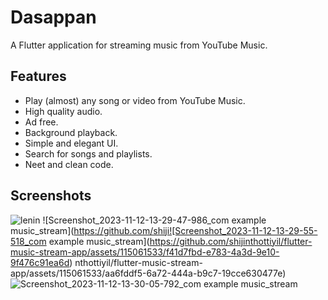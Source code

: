 # Dasappan

A Flutter application for streaming music from YouTube Music.


## Features

- Play (almost) any song or video from YouTube Music.
- High quality audio.
- Ad free.
- Background playback.
- Simple and elegant UI.
- Search for songs and playlists.
- Neet and clean code.


## Screenshots

![lenin](https://github.com/shijinthottiyil/flutter-music-stream-app/assets/115061533/d51fcf1d-eb04-48de-9e54-88da365fb475)
![Screenshot_2023-11-12-13-29-47-986_com example music_stream](https://github.com/shiji![Screenshot_2023-11-12-13-29-55-518_com example music_stream](https://github.com/shijinthottiyil/flutter-music-stream-app/assets/115061533/f41d7fbd-e783-4a3d-9e10-9f476c91ea6d)
nthottiyil/flutter-music-stream-app/assets/115061533/aa6fddf5-6a72-444a-b9c7-19cce630477e)![Screenshot_2023-11-12-13-30-05-792_com example music_stream](https://github.com/shijinthottiyil/flutter-music-stream-app/assets/115061533/6993aebd-d4ae-43d5-902c-1bbbc01ac379)





